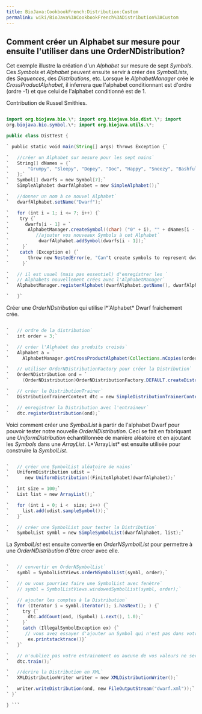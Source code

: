 ```yaml
---
title: BioJava:CookbookFrench:Distribution:Custom
permalink: wiki/BioJava%3ACookbookFrench%3ADistribution%3ACustom
---
```


Comment créer un Alphabet sur mesure pour ensuite l'utiliser dans une OrderNDistribution?
-----------------------------------------------------------------------------------------

Cet exemple illustre la création d'un *Alphabet* sur mesure de sept
*Symbols*. Ces *Symbols* et *Alphabet* peuvent ensuite servir à créer
des *SymbolLists*, des *Sequences*, des *Distributions*, etc. Lorsque le
*AlphabetManager* crée le *CrossProductAlphabet*, il inferrera que
l'alphabet conditionnant est d'ordre (ordre -1) et que celui de
l'alphabet conditionné est de 1.

Contribution de Russel Smithies.

```java import java.io.\*; import java.util.\*;

import org.biojava.bio.\*; import org.biojava.bio.dist.\*; import
org.biojava.bio.symbol.\*; import org.biojava.utils.\*;

public class DistTest {

` public static void main(String[] args) throws Exception {`

`   //créer un Alphabet sur mesure pour les sept nains`  
`   String[] dNames = {`  
`       "Grumpy", "Sleepy", "Dopey", "Doc", "Happy", "Sneezy", "Bashful"`  
`   };`  
`   Symbol[] dwarfs = new Symbol[7];`  
`   SimpleAlphabet dwarfAlphabet = new SimpleAlphabet();`

`   //donner un nom à ce nouvel Alphabet`  
`   dwarfAlphabet.setName("Dwarf");`

`   for (int i = 1; i <= 7; i++) {`  
`    try {`  
`      dwarfs[i - 1] = `  
`       AlphabetManager.createSymbol((char) ("0" + i), "" + dNames[i - 1],Annotation.EMPTY_ANNOTATION);`  
`          //ajouter vos nouveaux Symbols à cet Alphabet`  
`           dwarfAlphabet.addSymbol(dwarfs[i - 1]);`  
`     }`  
`    catch (Exception e) {`  
`       throw new NestedError(e, "Can"t create symbols to represent dwarf");`  
`     }`

`   // il est usuel (mais pas essentiel) d'enregistrer les `  
`   // Alphabets nouvellement crées avec l'AlphabetManager`  
`   AlphabetManager.registerAlphabet(dwarfAlphabet.getName(), dwarfAlphabet);`

`   }`

```

Créer une *OrderNDstribution* qui utilise l*'Alphabet* Dwarf fraichement
crée.

```java

`   // ordre de la distribution`  
`   int order = 3;`

`   // créer l'Alphabet des produits croisés`  
`   Alphabet a = `  
`     AlphabetManager.getCrossProductAlphabet(Collections.nCopies(order, dwarfAlphabet));`

`   // utiliser OrderNDistributionFactory pour créer la Distribution`  
`   OrderNDistribution ond = `  
`     (OrderNDistribution)OrderNDistributionFactory.DEFAULT.createDistribution(a);`

`   // créer le DistributionTrainer`  
`   DistributionTrainerContext dtc = new SimpleDistributionTrainerContext();`

`   // enregistrer la Distribution avec l'entraineur`  
`   dtc.registerDistribution(ond);`

```

Voici comment créer une *SymbolList* à partir de l'alphabet Dwarf pour
pouvoir tester notre nouvelle *OrderNDistribution*. Ceci se fait en
fabriquant une *UniformDistribution* échantillonnée de manière aléatoire
et en ajoutant les *Symbols* dans une *ArrayList*. L*'ArrayList* est
ensuite utilisée pour construire la *SymbolList*.

```java

`   // créer une SymbolList aléatoire de nains`  
`   UniformDistribution udist = `  
`      new UniformDistribution((FiniteAlphabet)dwarfAlphabet);`

`   int size = 100;`  
`   List list = new ArrayList();`

`   for (int i = 0; i <  size; i++) {`  
`     list.add(udist.sampleSymbol());`  
`   }`

`   // créer une SymbolList pour tester la Distribution`  
`   SymbolList symbl = new SimpleSymbolList(dwarfAlphabet, list);`

```

La *SymbolList* est ensuite convertie en *OrderNSymbolList* pour
permettre à une *OrderNDistribution* d'être creer avec elle.

```java

`   // convertir en OrderNSymbolList`  
`   symbl = SymbolListViews.orderNSymbolList(symbl, order);`

`   // ou vous pourriez faire une SymbolList avec fenètre`  
`   // symbl = SymbolListViews.windowedSymbolList(symbl, order);`

`   // ajouter les comptes à la Distribution`  
`   for (Iterator i = symbl.iterator(); i.hasNext(); ) {`  
`     try {`  
`       dtc.addCount(ond, (Symbol) i.next(), 1.0);`  
`     }`  
`     catch (IllegalSymbolException ex) {`  
`      // vous avez essayer d'ajouter un Symbol qui n'est pas dans votre Alphabet`  
`       ex.printstacktrace()}`  
`   }`

`   // n'oubliez pas votre entrainement ou aucune de vos valeurs ne sera ajouter`  
`   dtc.train();`

`   //écrire la Distribution en XML`  
`   XMLDistributionWriter writer = new XMLDistributionWriter();`

`   writer.writeDistribution(ond, new FileOutputStream("dwarf.xml"));`  
` }`

} ```
